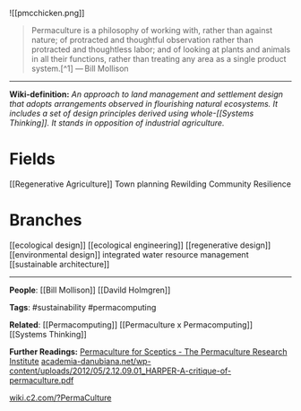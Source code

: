 ![[pmcchicken.png]]

> Permaculture is a philosophy of working with, rather than against nature; of protracted and thoughtful observation rather than protracted and thoughtless labor; and of looking at plants and animals in all their functions, rather than treating any area as a single product system.[^1]
> — Bill Mollison

---

**Wiki-definition:**
_An approach to land management and settlement design that adopts arrangements observed in flourishing natural ecosystems. It includes a set of design principles derived using whole-[[Systems Thinking]]. It stands in opposition of industrial agriculture._

# Fields

[[Regenerative Agriculture]]
Town planning
Rewilding
Community Resilience

# Branches

[[ecological design]]
[[ecological engineering]]
[[regenerative design]]
[[environmental design]]
integrated water resource management
[[sustainable architecture]]

---

**People**: [[Bill Mollison]] [[Davild Holmgren]]

**Tags**: #sustainability #permacomputing

**Related**:
[[Permacomputing]]
[[Permaculture x Permacomputing]]
[[Systems Thinking]]

**Further Readings:**
[Permaculture for Sceptics - The Permaculture Research Institute](https://www.permaculturenews.org/2021/03/11/permaculture-for-sceptics/)
[academia-danubiana.net/wp-content/uploads/2012/05/2.12.09.01_HARPER-A-critique-of-permaculture.pdf](http://academia-danubiana.net/wp-content/uploads/2012/05/2.12.09.01_HARPER-A-critique-of-permaculture.pdf)

[wiki.c2.com/?PermaCulture](https://wiki.c2.com/?PermaCulture)
